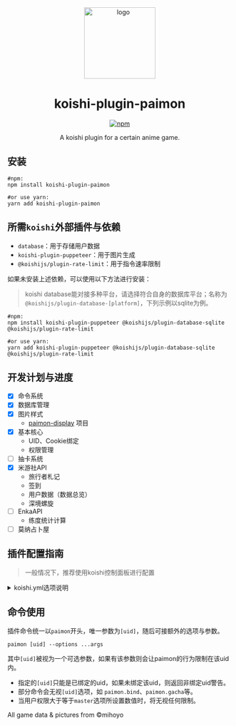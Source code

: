 <div align="center" style="margin-top: 1rem;">
  <a target="_blank">
      <img width="160" src="./koishi-plugin-paimon.wiki/assets/logo.svg" alt="logo">
  </a>

# koishi-plugin-paimon

[![npm](https://img.shields.io/npm/v/koishi-plugin-paimon?style=flat-square)](https://www.npmjs.com/package/koishi-plugin-paimon)

A koishi plugin for a certain anime game.

</div>



## 安装

```Shell
#npm:
npm install koishi-plugin-paimon

#or use yarn:
yarn add koishi-plugin-paimon
```

## 所需`koishi`外部插件与依赖

- `database`：用于存储用户数据
- `koishi-plugin-puppeteer`：用于图片生成
- `@koishijs/plugin-rate-limit`：用于指令速率限制

如果未安装上述依赖，可以使用以下方法进行安装：

> koishi database能对接多种平台，请选择符合自身的数据库平台；名称为`@koishijs/plugin-database-[platform]`，下列示例以sqlite为例。

```Shell
#npm:
npm install koishi-plugin-puppeteer @koishijs/plugin-database-sqlite @koishijs/plugin-rate-limit

#or use yarn:
yarn add koishi-plugin-puppeteer @koishijs/plugin-database-sqlite @koishijs/plugin-rate-limit
```

## 开发计划与进度

- [x] 命令系统
- [x] 数据库管理
- [x] 图片样式
  - [paimon-display](https://paimon-display.app.lonay.me) 项目
- [x] 基本核心
  - UID、Cookie绑定
  - 权限管理
- [ ] 抽卡系统
- [x] 米游社API
  - 旅行者札记
  - 签到
  - 用户数据（数据总览）
  - 深境螺旋
- [ ] EnkaAPI
  - 练度统计计算
- [ ] 莫纳占卜屋

## 插件配置指南

> 一般情况下，推荐使用koishi控制面板进行配置

<details>
<summary>
koishi.yml选项说明
</summary>

```Yaml
...
#paimon插件在koishi中的名字
paimon:
    #高级命令响应级别
    #对应Koishi文档中的用户级别，详阅：https://koishi.js.org/guide/database/builtin.html#用户权限
    #在本插件中，子命令被分为高级与普通两种，当调用高级命令时，需要验证用户最低权限级别方可生效
    master: 4
    #用于公共查询的米游社小饼干，可以为多个
    cookie: ["cooike"] 
    #小饼干绑定帮助文档地址，GitHub可能访问不稳定，可以替换为其他地址
    cookieDesc: "https://github.com/Lipraty/koishi-plugin-paimon/blob/main/docs/cookie.md"
    #禁止使用命令列表
    commandBan: ["command"]
    #单用户每日抽卡次数
    gachaCount: 1
    #抽卡后撤回消息（30-120s，为0时不撤回）
    gachaRevock: 0
    #米游社推送
    pushTime: "0 0 0/5 * * * ?"
    pushCount: 1
    #角色相关设置
    character: 
        #角色面板查询所用API，基于Enka实现，参考自`https://github.com/yoimiya-kokomi/miao-plugin`
        panelApi: "https://enka.network/"
        #角色额外别名文件路径，文件为json
        roles: ""
...
```

</details>



## 命令使用

插件命令统一以`paimon`开头，唯一参数为`[uid]`，随后可接额外的选项与参数。

```
paimon [uid] --options ...args
```

其中`[uid]`被视为一个可选参数，如果有该参数则会让paimon的行为限制在该uid内。

- 指定的`[uid]`只能是已绑定的uid，如果未绑定该uid，则返回非绑定uid警告。
- 部分命令会无视`[uid]`选项，如 `paimon.bind`、`paimon.gacha`等。
- 当用户权限大于等于`master`选项所设置数值时，将无视任何限制。

All game data & pictures from ©mihoyo
